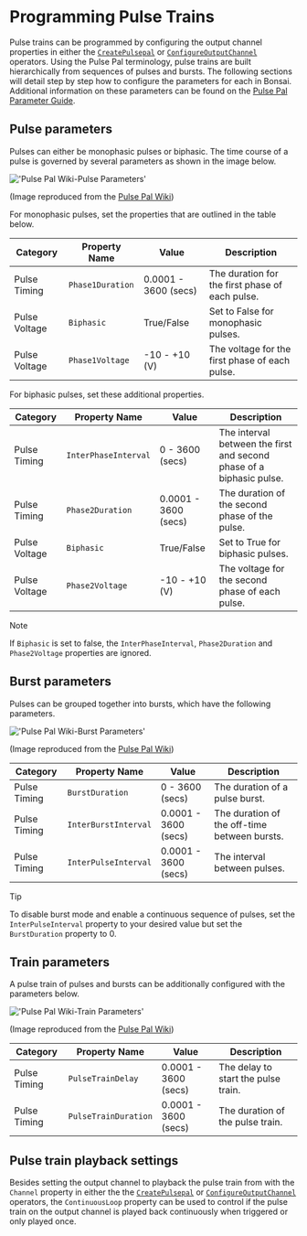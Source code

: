 # Programming Pulse Trains

Pulse trains can be programmed by configuring the output channel properties in either the [`CreatePulsepal`](xref:Bonsai.PulsePal.CreatePulsePal) or [`ConfigureOutputChannel`](xref:Bonsai.PulsePal.ConfigureOutputChannel) operators. Using the Pulse Pal terminology, pulse trains are built hierarchically from sequences of pulses and bursts. The following sections will detail step by step how to configure the parameters for each in Bonsai. Additional information on these parameters can be found on the [Pulse Pal Parameter Guide](https://sites.google.com/site/pulsepalwiki/parameter-guide/).

## Pulse parameters
Pulses can either be monophasic pulses or biphasic. The time course of a pulse is governed by several parameters as shown in the image below. 

!['Pulse Pal Wiki-Pulse Parameters'](~/images/PulsePalWiki-PulseParams.png)

(Image reproduced from the [Pulse Pal Wiki](https://sites.google.com/site/pulsepalwiki/))

For monophasic pulses, set the properties that are outlined in the table below. 

| Category          | Property Name       | Value                  | Description         |
| ----------------  | ------------------- | ---------------------- | ------------- | 
|  Pulse Timing     | `Phase1Duration`    | 0.0001 - 3600 (secs)   | The duration for the first phase of each pulse.  |
|  Pulse Voltage    | `Biphasic`          | True/False             | Set to False for monophasic pulses. |
|  Pulse Voltage    | `Phase1Voltage`     | -10 - +10 (V)          | The voltage for the first phase of each pulse.   | 

For biphasic pulses, set these additional properties. 

| Category          | Property Name       | Value                  | Description             
| ----------------  | ------------------- | ---------------------- | -------------------- | 
|  Pulse Timing     | `InterPhaseInterval`| 0 - 3600 (secs)        | The interval between the first and second phase of a biphasic pulse.  |
|  Pulse Timing     | `Phase2Duration`    | 0.0001 - 3600 (secs)   | The duration of the second phase of the pulse. |
|  Pulse Voltage    | `Biphasic`          | True/False             | Set to True for biphasic pulses. |
|  Pulse Voltage    | `Phase2Voltage`     | -10 - +10 (V)          | The voltage for the second phase of each pulse. |

> [!NOTE]
> If `Biphasic` is set to false, the `InterPhaseInterval`, `Phase2Duration` and `Phase2Voltage`  properties are ignored.

## Burst parameters
Pulses can be grouped together into bursts, which have the following parameters.

!['Pulse Pal Wiki-Burst Parameters'](~/images/PulsePalWiki-BurstParams.png)

(Image reproduced from the [Pulse Pal Wiki](https://sites.google.com/site/pulsepalwiki/))

| Category          | Property Name       | Value                  | Description
| ----------------  | ------------------- | ---------------------- | -------------------- | 
|  Pulse Timing     | `BurstDuration`     | 0 - 3600 (secs)        | The duration of a pulse burst. |
|  Pulse Timing     | `InterBurstInterval`| 0.0001 - 3600 (secs)   | The duration of the off-time between bursts.  |
|  Pulse Timing     | `InterPulseInterval`| 0.0001 - 3600 (secs)   | The interval between pulses.  | 

> [!TIP]
> To disable burst mode and enable a continuous sequence of pulses, set the `InterPulseInterval` property to your desired value but set the `BurstDuration` property to 0.

## Train parameters
A pulse train of pulses and bursts can be additionally configured with the parameters below.

!['Pulse Pal Wiki-Train Parameters'](~/images/PulsePalWiki-TrainParams.png)

(Image reproduced from the [Pulse Pal Wiki](https://sites.google.com/site/pulsepalwiki/))

| Category          | Property Name       | Value                  | Description
| ----------------  | ------------------- | ---------------------- | -------------------- | 
|  Pulse Timing     | `PulseTrainDelay`   | 0.0001 - 3600 (secs)   | The delay to start the pulse train. |
|  Pulse Timing     | `PulseTrainDuration`| 0.0001 - 3600 (secs)   | The duration of the pulse train.  |


## Pulse train playback settings
Besides setting the output channel to playback the pulse train from with the `Channel` property in either the the [`CreatePulsepal`](xref:Bonsai.PulsePal.CreatePulsePal) or [`ConfigureOutputChannel`](xref:Bonsai.PulsePal.ConfigureOutputChannel) operators, the `ContinuousLoop` property can be used to control if the pulse train on the output channel is played back continuously when triggered or only played once.

